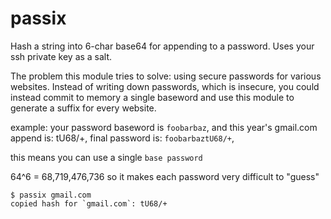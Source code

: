 # passix
 
Hash a string into 6-char base64 for appending to a password.  Uses your ssh private key as a salt.

The problem this module tries to solve: using secure passwords for various websites.  Instead of writing down passwords, which is insecure, you could instead commit to memory a single baseword and use this module to generate a suffix for every website.

example: your password baseword is `foobarbaz`, and this year's gmail.com append is: tU68/+, final password is: `foobarbaztU68/+`,

this means you can use a single `base password`

64^6 = 68,719,476,736 so it makes each password very difficult to "guess"

```
$ passix gmail.com
copied hash for `gmail.com`: tU68/+
```